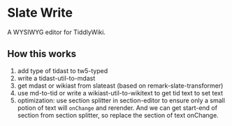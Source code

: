 # Slate Write

A WYSIWYG editor for TiddlyWiki.

## How this works

1. add type of tidast to tw5-typed
1. write a tidast-util-to-mdast
1. get mdast or wikiast from slateast (based on remark-slate-transformer)
1. use md-to-tid or write a wikiast-util-to-wikitext to get tid text to set text
1. optimization: use section splitter in section-editor to ensure only a small potion of text will `onChange` and rerender. And we can get start-end of section from section splitter, so replace the section of text onChange.

